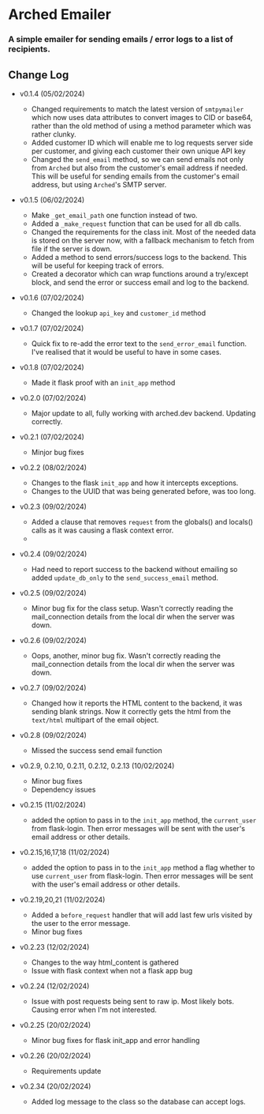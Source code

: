 # Arched Emailer

### A simple emailer for sending emails / error logs to a list of recipients.

## Change Log

- v0.1.4 (05/02/2024)
    - Changed requirements to match the latest version of `smtpymailer` which now uses data attributes to convert images
      to CID or base64, rather than the old method of using a method parameter which was rather clunky.
    - Added customer ID which will enable me to log requests server side per customer, and giving each customer their
      own unique API key
    - Changed the `send_email` method, so we can send emails not only from `Arched` but also from the customer's email
      address if needed. This will be useful for sending emails from the customer's email address, but using `Arched`'s
      SMTP server. 

- v0.1.5 (06/02/2024)
  - Make `_get_email_path` one function instead of two. 
  - Added a `_make_request` function that can be used for all db calls.
  - Changed the requirements for the class init. Most of the needed data is stored on the server now, with a fallback
    mechanism to fetch from file if the server is down.
  - Added a method to send errors/success logs to the backend. This will be useful for keeping track of errors. 
  - Created a decorator which can wrap functions around a try/except block, and send the error or success email and log
    to the backend.

- v0.1.6 (07/02/2024)
  - Changed the lookup `api_key` and `customer_id` method
  
- v0.1.7 (07/02/2024)
  - Quick fix to re-add the error text to the `send_error_email` function. I've realised that it would be useful to have
    in some cases.
  
- v0.1.8 (07/02/2024)
  - Made it flask proof with an `init_app` method

- v0.2.0 (07/02/2024)
  - Major update to all, fully working with arched.dev backend. Updating correctly. 

- v0.2.1 (07/02/2024)
  - Minjor bug fixes

- v0.2.2 (08/02/2024)
  - Changes to the flask `init_app` and how it intercepts exceptions.
  - Changes to the UUID that was being generated before, was too long. 

- v0.2.3 (09/02/2024)
  - Added a clause that removes `request` from the globals() and locals() calls as it was causing a flask context 
    error.
  - 
- v0.2.4 (09/02/2024)
  - Had need to report success to the backend without emailing so added `update_db_only` to the `send_success_email` 
    method.

- v0.2.5 (09/02/2024)
  - Minor bug fix for the class setup. Wasn't correctly reading the mail_connection details from the local dir
    when the server was down.

- v0.2.6 (09/02/2024)
  - Oops, another, minor bug fix. Wasn't correctly reading the mail_connection details from the local dir
    when the server was down.

- v0.2.7 (09/02/2024)
  - Changed how it reports the HTML content to the backend, it was sending blank strings. Now it correctly gets the html from the `text/html` multipart of the email object.

- v0.2.8 (09/02/2024)
  - Missed the success send email function

- v0.2.9, 0.2.10, 0.2.11, 0.2.12, 0.2.13 (10/02/2024)
  - Minor bug fixes
  - Dependency issues

- v0.2.15 (11/02/2024)
  - added the option to pass in to the `init_app` method, the `current_user` from flask-login. Then error messages will
    be sent with the user's email address or other details.

- v0.2.15,16,17,18 (11/02/2024)
  - added the option to pass in to the `init_app` method a flag whether to use `current_user` from flask-login. Then error messages will
    be sent with the user's email address or other details.

- v0.2.19,20,21 (11/02/2024)
  - Added a `before_request` handler that will add last few urls visited by the user to the error message.
  - Minor bug fixes
  
- v0.2.23 (12/02/2024)
  - Changes to the way html_content is gathered 
  - Issue with flask context when not a flask app bug

- v0.2.24 (12/02/2024)
  - Issue with post requests being sent to raw ip. Most likely bots. Causing error when I'm not interested.

- v0.2.25 (20/02/2024)
    - Minor bug fixes for flask init_app and error handling 
- v0.2.26 (20/02/2024)
    - Requirements update
- v0.2.34 (20/02/2024)
    - Added log message to the class so the database can accept logs.
